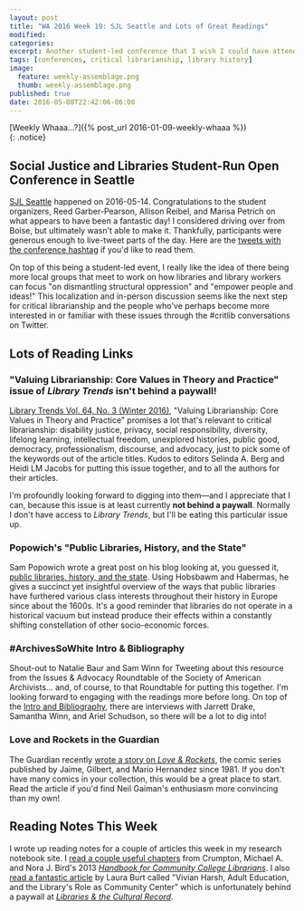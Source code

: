 ```yaml
---
layout: post
title: "WA 2016 Week 19: SJL Seattle and Lots of Great Readings"
modified:
categories: 
excerpt: Another student-led conference that I wish I could have attended, plus more readings related to critical librarianship than you could shake a hashtag at.
tags: [conferences, critical librarianship, library history]
image:
  feature: weekly-assemblage.png
  thumb: weekly-assemblage.png
published: true
date: 2016-05-08T22:42:06-06:00
---
```

  
[Weekly Whaaa…?]({% post_url 2016-01-09-weekly-whaaa %})  
{: .notice}  

## Social Justice and Libraries Student-Run Open Conference in Seattle  

[SJL Seattle](http://sjlseattle.org) happened on 2016-05-14. Congratulations to the student organizers, Reed Garber-Pearson, Allison Reibel, and Marisa Petrich on what appears to have been a fantastic day! I considered driving over from Boise, but ultimately wasn't able to make it. Thankfully, participants were generous enough to live-tweet parts of the day. Here are the [tweets with the conference hashtag](https://twitter.com/search?f=tweets&vertical=default&q=%23sjlseattle&src=typd) if you'd like to read them.  

On top of this being a student-led event, I really like the idea of there being more local groups that meet to work on how libraries and library workers can focus "on dismantling structural oppression" and "empower people and ideas!" This localization and in-person discussion seems like the next step for critical librarianship and the people who've perhaps become more interested in or familiar with these issues through the #critlib conversations on Twitter.   

## Lots of Reading Links  

### "Valuing Librarianship: Core Values in Theory and Practice" issue of _Library Trends_ isn't behind a paywall!   

[Library Trends Vol. 64, No. 3 (Winter 2016)](http://muse.jhu.edu/issue/33352), "Valuing Librarianship: Core Values in Theory and Practice" promises a lot that's relevant to critical librarianship: disability justice, privacy, social responsibility, diversity, lifelong learning, intellectual freedom, unexplored histories, public good, democracy, professionalism, discourse, and advocacy, just to pick some of the keywords out of the article titles. Kudos to editors Selinda A. Berg and Heidi LM Jacobs for putting this issue together, and to all the authors for their articles.   

I'm profoundly looking forward to digging into them—and I appreciate that I can, because this issue is at least currently __not behind a paywall__. Normally I don't have access to _Library Trends_, but I'll be eating this particular issue up.  

### Popowich's "Public Libraries, History, and the State"  

Sam Popowich wrote a great post on his blog looking at, you guessed it, [public libraries, history, and the state](http://redlibrarian.github.io/introduction/2016/05/10/public-libraries-history-state.html). Using Hobsbawm and Habermas, he gives a succinct yet insightful overview of the ways that public libraries have furthered various class interests throughout their history in Europe since about the 1600s. It's a good reminder that libraries do not operate in a historical vacuum but instead produce their effects within a constantly shifting constellation of other socio-economic forces.  

### #ArchivesSoWhite Intro & Bibliography   

Shout-out to Natalie Baur and Sam Winn for Tweeting about this resource from the Issues & Advocacy Roundtable of the Society of American Archivists… and, of course, to that Roundtable for putting this together. I'm looking forward to engaging with the readings more before long. On top of the [Intro and Bibliography](https://issuesandadvocacy.wordpress.com/2016/04/18/archivessowhite-intro-bibliography/), there are interviews with Jarrett Drake, Samantha Winn, and Ariel Schudson, so there will be a lot to dig into!    


### Love and Rockets in the Guardian   

The Guardian recently [wrote a story on _Love & Rockets_](http://www.theguardian.com/books/2016/may/10/theres-nothing-like-it-in-comics-how-love-and-rockets-broke-the-rules), the comic series published by Jaime, Gilbert, and Mario Hernandez since 1981. If you don't have many comics in your collection, this would be a great place to start. Read the article if you'd find Neil Gaiman's enthusiasm more convincing than my own!   

## Reading Notes This Week  

I wrote up reading notes for a couple of articles this week in my research notebook site. I [read a couple useful chapters]({{site.url}}/research-notebook/2016/crumpton-and-bird-handbook-for-community-college-librarians-2013/) from Crumpton, Michael A. and Nora J. Bird's 2013 [_Handbook for Community College Librarians_](http://www.worldcat.org/oclc/805057822). I also [read a fantastic article]({{site.url}}/research-notebook/2016/burt-vivian-harsh-adult-ed-librarys-role-as-community-center-2009/) by Laura Burt called "Vivian Harsh, Adult Education, and the Library's Role as Community Center" which is unfortunately behind a paywall at [_Libraries & the Cultural Record_](http://www.worldcat.org/oclc/5547063193).      